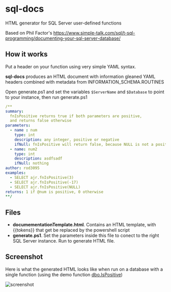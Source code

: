 # sql-docs
HTML generator for SQL Server user-defined functions

Based on Phil Factor's https://www.simple-talk.com/sql/t-sql-programming/documenting-your-sql-server-database/

## How it works
Put a header on your function using very simple YAML syntax.

**sql-docs** produces an HTML document with information gleaned YAML headers combined with metadata from INFORMATION_SCHEMA.ROUTINES

Open generate.ps1 and set the variables `$ServerName` and `$Database` to point to your instance, then run generate.ps1

```yaml
/**
summary:
  fnIsPositive returns true if both parameters are positive,
  and returns false otherwise
parameters:
  - name : num
    type: int
    description: any integer, positive or negative
    ifNull: fnIsPositive will return false, because NULL is not a positive number
  - name: num2
    type: int
    description: asdfsadf
    ifNull: nothing
author: rod3095
examples:
  - SELECT ajr.fnIsPositive(3)
  - SELECT ajr.fnIsPositive(-17)
  - SELECT ajr.fnIsPositive(NULL)
returns: 1 if @num is positive, 0 otherwise
**/
```

## Files 
- **documementationTemplate.html**. Contains an HTML template, with {{tokens}} that get be replaced by the powershell script
- **generate.ps1**. Set the parameters inside this file to conect to the right SQL Server instance. Run to generate HTML file. 
 
## Screenshot
Here is what the generated HTML looks like when run on a database with a single function (using the demo function [dbo.IsPositive](https://raw.githubusercontent.com/HotQuant/sql-docs/master/FunctionForDemoPurposes_fnIsPositive.sql))

![screenshot](https://raw.githubusercontent.com/HotQuant/sql-docs/master/screenshot.png)
